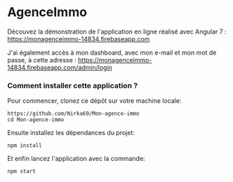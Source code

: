 # AgenceImmo

Découvez la démonstration de l'application en ligne réalisé avec Angular 7 : https://monagenceimmo-14834.firebaseapp.com

J'ai également accès à mon dashboard, avec mon e-mail et mon mot de passe, à cette adresse : https://monagenceimmo-14834.firebaseapp.com/admin/login


### Comment installer cette application ? ###
Pour commencer, clonez ce dépôt sur votre machine locale:
```console
https://github.com/Nirka69/Mon-agence-immo
cd Mon-agence-immo
```

Ensuite installez les dépendances du projet:
```console
npm install
```

Et enfin lancez l'application avec la commande:
```console
npm start
```

